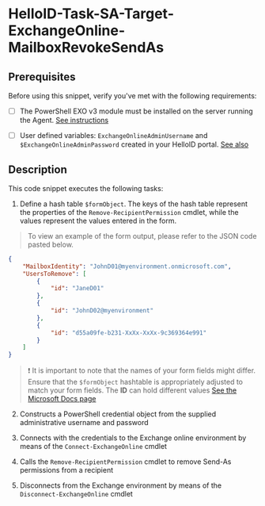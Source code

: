 # HelloID-Task-SA-Target-ExchangeOnline-MailboxRevokeSendAs

## Prerequisites
Before using this snippet, verify you've met with the following requirements:
- [ ] The PowerShell EXO v3 module must be installed on the server running the Agent. [See instructions](https://learn.microsoft.com/en-us/powershell/exchange/exchange-online-powershell-v2?view=exchange-ps)

- [ ] User defined variables: `ExchangeOnlineAdminUsername` and `$ExchangeOnlineAdminPassword` created in your HelloID portal. [See also](https://docs.helloid.com/en/variables/custom-variables.html)

## Description

This code snippet executes the following tasks:

1. Define a hash table `$formObject`. The keys of the hash table represent the properties of the `Remove-RecipientPermission` cmdlet, while the values represent the values entered in the form.

> To view an example of the form output, please refer to the JSON code pasted below.

```json
{
    "MailboxIdentity": "JohnD01@myenvironment.onmicrosoft.com",
    "UsersToRemove": [
        {
            "id": "JaneD01"
        },
        {
            "id": "JohnD02@myenvironment"
        },
        {
            "id": "d55a09fe-b231-XxXx-XxXx-9c369364e991"
        }
    ]
}
```
> :exclamation: It is important to note that the names of your form fields might differ. Ensure that the `$formObject` hashtable is appropriately adjusted to match your form fields.
> The **ID** can hold different values [See the Microsoft Docs page](https://learn.microsoft.com/en-us/powershell/module/exchange/remove-recipientpermission?view=exchange-ps#-trustee)

2. Constructs a PowerShell credential object from the supplied administrative username and password

3. Connects with the credentials to the Exchange online environment by means of the `Connect-ExchangeOnline` cmdlet

4. Calls the `Remove-RecipientPermission` cmdlet to remove Send-As permissions from a recipient

5. Disconnects from the Exchange environment by means of the `Disconnect-ExchangeOnline` cmdlet
